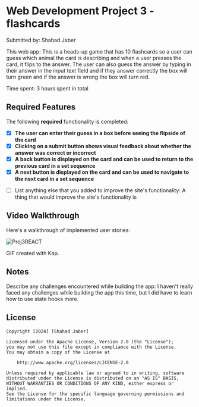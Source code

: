 # Web Development Project 3 - flashcards

Submitted by: Shahad Jaber

This web app: This is a heads-up game that has 10 flashcards so a user can guess which animal the card is describing and when a user presses the card, it flips to the answer. The user can also guess the answer by typing in their answer in the input text field and if they answer correctly the box will turn green and if the answer is wrong the box will turn red.

Time spent: 3 hours spent in total

## Required Features

The following **required** functionality is completed:

- [X] **The user can enter their guess in a box before seeing the flipside of the card**
- [X] **Clicking on a submit button shows visual feedback about whether the answer was correct or incorrect**
- [X] **A back button is displayed on the card and can be used to return to the previous card in a set sequence**
- [X] **A next button is displayed on the card and can be used to navigate to the next card in a set sequence**

* [ ] List anything else that you added to improve the site's functionality: A thing that would improve the site's functionality is 

## Video Walkthrough

Here's a walkthrough of implemented user stories:

![Proj3REACT](https://github.com/Shahedj/flashcards/assets/98992587/7b393654-cdb7-4b3b-9e1f-80e24febfca1)


GIF created with Kap.

## Notes

Describe any challenges encountered while building the app: I haven't really faced any challenges while building the app this time, but I did have to learn how to use state hooks more. 

## License

    Copyright [2024] [Shahad Jaber]

    Licensed under the Apache License, Version 2.0 (the "License");
    you may not use this file except in compliance with the License.
    You may obtain a copy of the License at

        http://www.apache.org/licenses/LICENSE-2.0

    Unless required by applicable law or agreed to in writing, software
    distributed under the License is distributed on an "AS IS" BASIS,
    WITHOUT WARRANTIES OR CONDITIONS OF ANY KIND, either express or implied.
    See the License for the specific language governing permissions and
    limitations under the License.
